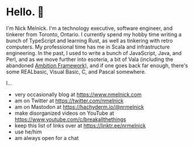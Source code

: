 # Hello. 👋

I'm Nick Melnick. I'm a technology executive, software engineer, and tinkerer from Toronto, Ontario. I currently spend my hobby time writing a bunch of TypeScript and learning Rust, as well as tinkering with retro computers. My professional time has me in Scala and infrastructure engineering. In the past, I used to write a bunch of JavaScript, Java, and Perl, and as we move further into esoteria, a bit of Vala (including the abandoned [Ambition Framework](https://github.com/ambitionframework)), and if one goes back far enough, there's some REALbasic, Visual Basic, C, and Pascal somewhere.

I...

- very occasionally blog at https://www.nmelnick.com
- am on Twitter at https://twitter.com/nmelnick
- am on Mastodon at <a href="https://hachyderm.io/@nrmelnick" rel="me">https://hachyderm.io/@nrmelnick</a>
- make disorganized videos on YouTube at https://www.youtube.com/c/breakallthethings
- keep this list of links over at https://linktr.ee/nrmelnick
- use he/him
- am always open for a chat
